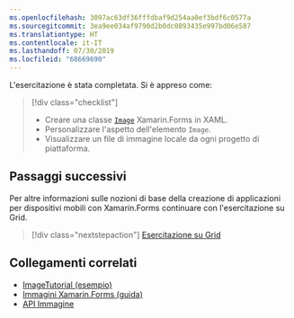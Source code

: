 ```yaml
---
ms.openlocfilehash: 3097ac63df36fffdbaf9d254aa0ef3bdf6c0577a
ms.sourcegitcommit: 3ea9ee034af9790d2b0dc0893435e997bd06e587
ms.translationtype: HT
ms.contentlocale: it-IT
ms.lasthandoff: 07/30/2019
ms.locfileid: "68669690"
---
```

L'esercitazione è stata completata. Si è appreso come:

> [!div class="checklist"]
> - Creare una classe [`Image`](xref:Xamarin.Forms.Image) Xamarin.Forms in XAML.
> - Personalizzare l'aspetto dell'elemento `Image`.
> - Visualizzare un file di immagine locale da ogni progetto di piattaforma.

## <a name="next-steps"></a>Passaggi successivi

Per altre informazioni sulle nozioni di base della creazione di applicazioni per dispositivi mobili con Xamarin.Forms continuare con l'esercitazione su Grid.

> [!div class="nextstepaction"]
> [Esercitazione su Grid](~/get-started/tutorials/grid/index.yml)

## <a name="related-links"></a>Collegamenti correlati

- [ImageTutorial (esempio)](https://docs.microsoft.com/samples/xamarin/xamarin-forms-samples/getstarted-tutorials-imagetutorial/)
- [Immagini Xamarin.Forms (guida)](~/xamarin-forms/user-interface/images.md)
- [API Immagine](xref:Xamarin.Forms.Image)

